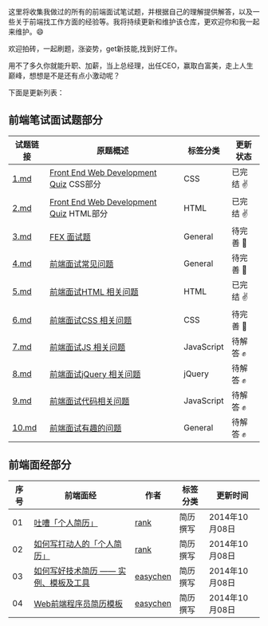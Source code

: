 这里将收集我做过的所有的前端面试笔试题，并根据自己的理解提供解答，以及一些关于前端找工作方面的经验等。我将持续更新和维护该仓库，更欢迎你和我一起来维护。:smile:

欢迎拍砖，一起刷题，涨姿势，get新技能,找到好工作。

用不了多久你就能升职、加薪，当上总经理，出任CEO，赢取白富美，走上人生巅峰，想想是不是还有点小激动呢？

下面是更新列表：

## 前端笔试面试题部分
|试题链接|原题概述|标签分类|更新状态|
|---|---|---|---|
|[1.md](https://github.com/paddingme/Front-end-Web-Development-Interview-Question/blob/master/前端试题/1.md) |<a href="http://davidshariff.com/quiz/" target="_blank">Front End Web Development Quiz</a> CSS部分| CSS |已完结 :v: |
|[2.md](https://github.com/paddingme/Front-end-Web-Development-Interview-Question/blob/master/前端试题/2.md)|<a href="http://davidshariff.com/quiz/" target="_blank">Front End Web Development Quiz</a> HTML部分| HTML |已完结 :v: |
|[3.md](https://github.com/paddingme/Front-end-Web-Development-Interview-Question/blob/master/前端试题/3.md)|<a href="https://github.com/fex-team/interview-questions" target="_blank">FEX 面试题</a>| General|待完善 :punch: |
|[4.md](https://github.com/paddingme/Front-end-Web-Development-Interview-Question/blob/master/前端试题/4.md)|<a href="https://github.com/darcyclarke/Front-end-Developer-Interview-Questions#general" target="_blank">前端面试常见问题</a>| General|待完善 :punch: |
|[5.md](https://github.com/paddingme/Front-end-Web-Development-Interview-Question/blob/master/前端试题/5.md)|<a href="https://github.com/darcyclarke/Front-end-Developer-Interview-Questions#html" target="_blank">前端面试HTML 相关问题</a>| HTML|已完结 :v: |
|[6.md](https://github.com/paddingme/Front-end-Web-Development-Interview-Question/blob/master/前端试题/6.md)|<a href="https://github.com/darcyclarke/Front-end-Developer-Interview-Questions#css" target="_blank">前端面试CSS 相关问题</a>| CSS |待完善 :punch: |
|[7.md](https://github.com/paddingme/Front-end-Web-Development-Interview-Question/blob/master/前端试题/7.md)|<a href="https://github.com/darcyclarke/Front-end-Developer-Interview-Questions#js" target="_blank">前端面试JS 相关问题</a>|JavaScript|待解答 :fist: |
|[8.md](https://github.com/paddingme/Front-end-Web-Development-Interview-Question/blob/master/前端试题/8.md)|<a href="https://github.com/darcyclarke/Front-end-Developer-Interview-Questions#jquery" target="_blank">前端面试jQuery 相关问题</a>|jQuery|待解答 :fist: |
|[9.md](https://github.com/paddingme/Front-end-Web-Development-Interview-Question/blob/master/前端试题/9.md)|<a href="https://github.com/darcyclarke/Front-end-Developer-Interview-Questions#jscode" target="_blank">前端面试代码相关问题</a>|JavaScript|待解答 :fist: |
|[10.md](https://github.com/paddingme/Front-end-Web-Development-Interview-Question/blob/master/前端试题/10.md)|<a href="https://github.com/darcyclarke/Front-end-Developer-Interview-Questions#fun" target="_blank">前端面试有趣的问题</a>| General|待解答 :fist: |


## 前端面经部分
|序号|前端面经|作者|标签分类|更新时间
|---|---|---|---|---|
|01|[吐嘈「个人简历」](http://mp.weixin.qq.com/s?__biz=MzA5NDY0ODkxNA==&mid=200168752&idx=1&sn=348edc7956f1ac9652aa2523b902bef5&scene=4)|[rank](http://mp.weixin.qq.com/s?__biz=MzA5NDY0ODkxNA==&mid=200168752&idx=1&sn=348edc7956f1ac9652aa2523b902bef5&scene=4)|简历撰写|2014年10月08日|
|02|[如何写打动人的「个人简历」](http://mp.weixin.qq.com/s?__biz=MzA5NDY0ODkxNA==&mid=200173772&idx=1&sn=895a5c66548c1b4a72153b2217350ca1&scene=4)|[rank](http://mp.weixin.qq.com/s?__biz=MzA5NDY0ODkxNA==&mid=200173772&idx=1&sn=895a5c66548c1b4a72153b2217350ca1&scene=4)|简历撰写|2014年10月08日|
|03|[如何写好技术简历 —— 实例、模板及工具](http://get.jobdeer.com/744.get)|[easychen](http://get.jobdeer.com/744.get)|简历撰写|2014年10月08日|
|04|[Web前端程序员简历模板](https://github.com/paddingme/Front-end-Web-Development-Interview-Question/blob/master/前端面经/web.md)|[easychen](https://github.com/geekcompany/ResumeSample)|简历撰写|2014年10月08日|
